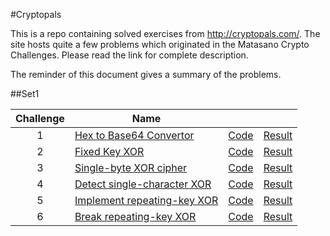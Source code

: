#Cryptopals

This is a repo containing solved exercises from http://cryptopals.com/. The site hosts quite a few problems which originated in the Matasano Crypto Challenges. Please read the link for complete description.

The reminder of this document gives a summary of the problems.

##Set1

|Challenge|Name|||
|:-------:|----|-|-|
|1|[Hex to Base64 Convertor](http://cryptopals.com/sets/1/challenges/1/) | [Code](c1_hex2b64.py) | [Result](results.md#c1)|
|2|[Fixed Key XOR](http://cryptopals.com/sets/1/challenges/2/) | [Code](c2_fixed_xor.py) | [Result](results.md#c2)|
|3|[Single-byte XOR cipher](http://cryptopals.com/sets/1/challenges/3/) | [Code](c3_onekeyxor.py) | [Result](results.md#c3)|
|4|[Detect single-character XOR](http://cryptopals.com/sets/1/challenges/4/) | [Code](c4_detect_xor_string.py) | [Result](results.md#c4)|
|5|[Implement repeating-key XOR](http://cryptopals.com/sets/1/challenges/5/) | [Code](c5_repeat_key_xor.py) | [Result](results.md#c5)|
|6|[Break repeating-key XOR](http://cryptopals.com/sets/1/challenges/6/) | [Code](c6_brk_rptkey_xor.py) | [Result](results.md#c6)|
